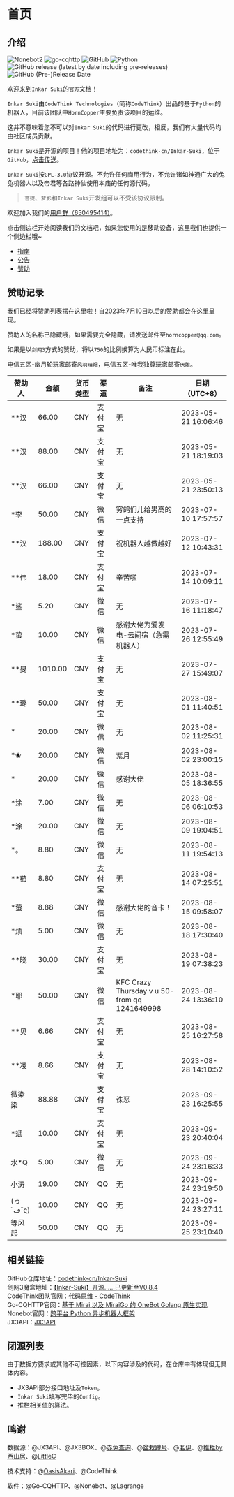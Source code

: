 # 首页

## 介绍

![Nonebot2](https://img.shields.io/badge/Nonebot2-Release_v2.0.0_beta.5-brightgreen)
![go-cqhttp](https://img.shields.io/badge/go--cqhttp-v1.2.0-brightgreen)
![GitHub](https://img.shields.io/github/license/codethink-cn/Inkar-Suki)
![Python](https://img.shields.io/badge/Python-3.8+-blue)
![GitHub release (latest by date including pre-releases)](https://img.shields.io/github/v/release/codethink-cn/Inkar-Suki?include_prereleases)
![GitHub (Pre-)Release Date](https://img.shields.io/github/release-date-pre/codethink-cn/Inkar-Suki)

欢迎来到`Inkar Suki`的`官方`文档！

`Inkar Suki`由`CodeThink Technologies`（简称`CodeThink`）出品的基于`Python`的机器人，目前该团队中`HornCopper`主要负责该项目的运维。

这并不意味着您不可以对`Inkar Suki`的代码进行更改，相反，我们有大量代码均由社区成员贡献。

`Inkar Suki`是开源的项目！他的项目地址为：`codethink-cn/Inkar-Suki`，位于`GitHub`，[点击传送](https://github.com/codethink-cn/Inkar-Suki)。

`Inkar Suki`按`GPL-3.0`协议开源。不允许任何商用行为，不允许诸如神通广大的兔兔机器人以及帝君等各路神仙使用本庙的任何源代码。

> `菩提`、`梦影`和`Inkar Suki`开发组可以不受该协议限制。

欢迎加入我们的[用户群（650495414）](http://qm.qq.com/cgi-bin/qm/qr?_wv=1027&k=1AeM7W5zCz34kq0OSWzEkBn96cU52ml-&authKey=RKa4ldeu8D%2F59RyUhdjJtahBv98CpFdsW%2F8foQsh62QwYm69Zv0GfWyYAYXUsJJ0&noverify=0&group_code=650495414)。

点击侧边栏开始阅读我们的文档吧，如果您使用的是移动设备，这里我们也提供一个侧边栏哦~

* [指南](/guide)
* [公告](/notice)
* [赞助](/donate)

## 赞助记录

我们已经将赞助列表摆在这里啦！自2023年7月10日以后的赞助都会在这里呈现。

赞助人的名称已隐藏哦，如果需要完全隐藏，请发送邮件至`horncopper@qq.com`。

如果是以`剑网3`方式的赞助，将以`750`的比例换算为人民币标注在此。

电信五区-幽月轮玩家邮寄`风羽晴烟`，电信五区-唯我独尊玩家邮寄`厌睢`。

|赞助人|金额|货币类型|渠道|备注|日期（UTC+8）|
|-----|-----|-----|-----|-----|-----|
|**汉|66.00|CNY|支付宝|无|2023-05-21 16:06:46|
|**汉|88.00|CNY|支付宝|无|2023-05-21 18:19:03|
|**汉|66.00|CNY|支付宝|无|2023-05-21 23:50:13|
|*李|50.00|CNY|微信|穷鸽们儿给男高的一点支持|2023-07-10 17:57:57|
|**汉|188.00|CNY|支付宝|祝机器人越做越好|2023-07-12 10:43:31|
|**伟|18.00|CNY|支付宝|辛苦啦|2023-07-14 10:09:11|
|*鲨|5.20|CNY|微信|无|2023-07-16 11:18:47|
|*蛰|10.00|CNY|微信|感谢大佬为爱发电-云间宿（急需机器人）|2023-07-26 12:55:49|
|**旻|1010.00|CNY|支付宝|无|2023-07-27 15:49:07|
|**璐|50.00|CNY|支付宝|无|2023-08-01 11:40:51|
|*|20.00|CNY|微信|无|2023-08-02 11:25:31|
|*❀|20.00|CNY|微信|紫月|2023-08-02 23:00:15|
|*|20.00|CNY|微信|感谢大佬|2023-08-05 18:36:55|
|*涂|7.00|CNY|微信|无|2023-08-06 06:10:53|
|*涂|20.00|CNY|微信|无|2023-08-09 19:04:51|
|*。|8.80|CNY|微信|无|2023-08-11 19:54:13|
|**茹|8.80|CNY|支付宝|无|2023-08-14 07:25:51|
|*萤|8.88|CNY|微信|感谢大佬的音卡！|2023-08-15 09:58:07|
|*烦|5.00|CNY|微信|无|2023-08-18 17:30:40|
|**晓|30.00|CNY|支付宝|无|2023-08-19 07:38:23|
|*耶|50.00|CNY|微信|KFC Crazy Thursday v u 50-from qq 1241649998|2023-08-24 13:36:10|
|**贝|6.66|CNY|支付宝|无|2023-08-25 16:27:58|
|**凌|8.66|CNY|支付宝|无|2023-08-28 14:10:52|
|微染染|88.88|CNY|支付宝|诛恶|2023-09-23 16:25:55|
|*斌|10.00|CNY|支付宝|无|2023-09-23 20:40:04|
|水*Q|5.00|CNY|微信|无|2023-09-24 23:16:33|
|小涛|19.00|CNY|QQ|无|2023-09-24 23:19:50|
|(っ˘ڡ˘ς)|10.00|CNY|QQ|无|2023-09-24 23:27:11|
|等风起|50.00|CNY|QQ|无|2023-09-25 23:10:40|

## 相关链接

GitHub仓库地址：[codethink-cn/Inkar-Suki](https://github.com/codethink-cn/Inkar-Suki)<br>
剑网3魔盒地址：[【Inkar-Suki】开源……已更新至V0.8.4](https://www.jx3box.com/tool/56988)<br>
CodeThink团队官网：[代码思维 - CodeThink](https://www.codethink.cn/)<br>
Go-CQHTTP官网：[基于 Mirai 以及 MiraiGo 的 OneBot Golang 原生实现](https://docs.go-cqhttp.org/)<br>
Nonebot官网：[跨平台 Python 异步机器人框架](https://nonebot.dev/)<br>
JX3API：[JX3API](https://www.jx3api.com/#/)

## 闭源列表

由于数据方要求或其他不可控因素，以下内容涉及的代码，在仓库中有体现但无具体内容。

* JX3API部分接口地址及`Token`。
* `Inkar Suki`填写完毕的`Config`。
* 推栏相关值的算法。

## 鸣谢

数据源：@JX3API、@JX3BOX、@[赤兔查询](https://jw3cx.com)、@[盆栽蹲号](https://www.j3dh.com/)、@[茗伊](https://j3cx.com/)、@[推栏by西山居](https://daily.xoyo.com/#/)、@[LittleC](https://github.com/XxLittleCxX)

技术支持：@[OasisAkari](https://github.com/OasisAkari)、@CodeThink

软件：@Go-CQHTTP、@Nonebot、@Lagrange
